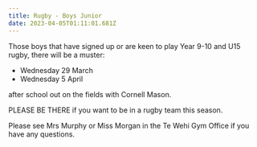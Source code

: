 ```yaml
---
title: Rugby - Boys Junior
date: 2023-04-05T01:11:01.681Z
---
```

Those boys that have signed up or are keen to play Year 9-10 and U15 rugby, there will be a muster:

*  Wednesday 29 March  
*  Wednesday 5 April 

after school out on the fields with Cornell Mason.

PLEASE BE THERE if you want to be in a rugby team this season.

Please see Mrs Murphy or Miss Morgan in the Te Wehi Gym Office if you have any questions.